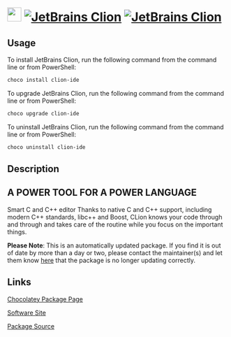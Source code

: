 ﻿# <img src="https://cdn.jsdelivr.net/gh/mkevenaar/chocolatey-packages@ae7413fd5316d97465e796f3fd823d2ed9f7c861/icons/clion-ide.png" width="32" height="32"/> [![JetBrains Clion](https://img.shields.io/chocolatey/v/clion-ide.svg?label=JetBrains+Clion)](https://community.chocolatey.org/packages/clion-ide) [![JetBrains Clion](https://img.shields.io/chocolatey/dt/clion-ide.svg)](https://community.chocolatey.org/packages/clion-ide)

## Usage

To install JetBrains Clion, run the following command from the command line or from PowerShell:

```powershell
choco install clion-ide
```

To upgrade JetBrains Clion, run the following command from the command line or from PowerShell:

```powershell
choco upgrade clion-ide
```

To uninstall JetBrains Clion, run the following command from the command line or from PowerShell:

```powershell
choco uninstall clion-ide
```

## Description

## A POWER TOOL FOR A POWER LANGUAGE

Smart C and C++ editor
Thanks to native C and C++ support, including modern C++ standards, libc++ and Boost, CLion knows your code through and through and takes care of the routine while you focus on the important things.

**Please Note**: This is an automatically updated package. If you find it is
out of date by more than a day or two, please contact the maintainer(s) and
let them know [here](https://github.com/mkevenaar/chocolatey-packages/issues) that the package is no longer updating correctly.


## Links

[Chocolatey Package Page](https://community.chocolatey.org/packages/clion-ide)

[Software Site](https://www.jetbrains.com/clion/)

[Package Source](https://github.com/mkevenaar/chocolatey-packages/tree/master/automatic/clion-ide)

